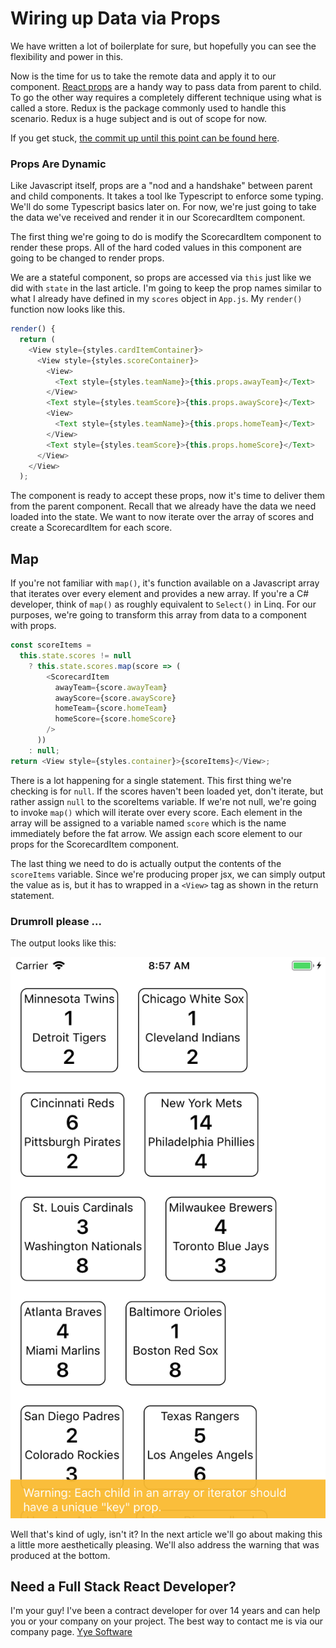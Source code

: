 # Wiring up Data via Props

We have written a lot of boilerplate for sure, but hopefully you can see the flexibility and power in this.

Now is the time for us to take the remote data and apply it to our component. <a href="https://reactjs.org/docs/components-and-props.html" target="_blank">React props</a> are a handy way to pass data from parent to child. To go the other way requires a completely different technique using what is called a store. Redux is the package commonly used to handle this scenario. Redux is a huge subject and is out of scope for now.

If you get stuck, <a href="https://github.com/bbuchanan/react-native-sports-app/tree/9019a38813f7e8cd7c7edc31944c6e43fab49440" target="_blank">the commit up until this point can be found here</a>.

### Props Are Dynamic

Like Javascript itself, props are a "nod and a handshake" between parent and child components. It takes a tool lke Typescript to enforce some typing. We'll do some Typescript basics later on. For now, we're just going to take the data we've received and render it in our ScorecardItem component.

The first thing we're going to do is modify the ScorecardItem component to render these props. All of the hard coded values in this component are going to be changed to render props.

We are a stateful component, so props are accessed via `this` just like we did with `state` in the last article. I'm going to keep the prop names similar to what I already have defined in my `scores` object in `App.js`. My `render()` function now looks like this.

```javascript
render() {
  return (
    <View style={styles.cardItemContainer}>
      <View style={styles.scoreContainer}>
        <View>
          <Text style={styles.teamName}>{this.props.awayTeam}</Text>
        </View>
        <Text style={styles.teamScore}>{this.props.awayScore}</Text>
        <View>
          <Text style={styles.teamName}>{this.props.homeTeam}</Text>
        </View>
        <Text style={styles.teamScore}>{this.props.homeScore}</Text>
      </View>
    </View>
  );
```

The component is ready to accept these props, now it's time to deliver them from the parent component. Recall that we already have the data we need loaded into the state. We want to now iterate over the array of scores and create a ScorecardItem for each score.

## Map

If you're not familiar with `map()`, it's function available on a Javascript array that iterates over every element and provides a new array. If you're a C# developer, think of `map()` as roughly equivalent to `Select()` in Linq. For our purposes, we're going to transform this array from data to a component with props.

```javascript
const scoreItems =
  this.state.scores != null
    ? this.state.scores.map(score => (
        <ScorecardItem
          awayTeam={score.awayTeam}
          awayScore={score.awayScore}
          homeTeam={score.homeTeam}
          homeScore={score.homeScore}
        />
      ))
    : null;
return <View style={styles.container}>{scoreItems}</View>;
```

There is a lot happening for a single statement. This first thing we're checking is for `null`. If the scores haven't been loaded yet, don't iterate, but rather assign `null` to the scoreItems variable. If we're not null, we're going to invoke `map()` which will iterate over every score. Each element in the array will be assigned to a variable named `score` which is the name immediately before the fat arrow. We assign each score element to our props for the ScorecardItem component.

The last thing we need to do is actually output the contents of the `scoreItems` variable. Since we're producing proper jsx, we can simply output the value as is, but it has to wrapped in a `<View>` tag as shown in the return statement.

### Drumroll please ...

The output looks like this:

![react-native-scorecard-output](/images/react-native-scorecard-output.png)

Well that's kind of ugly, isn't it? In the next article we'll go about making this a little more aesthetically pleasing. We'll also address the warning that was produced at the bottom.

## Need a Full Stack React Developer?

I'm your guy! I've been a contract developer for over 14 years and can help you or your company on your project. The best way to contact me is via our company page. [Yye Software](https://www.yyesoftware.com)

